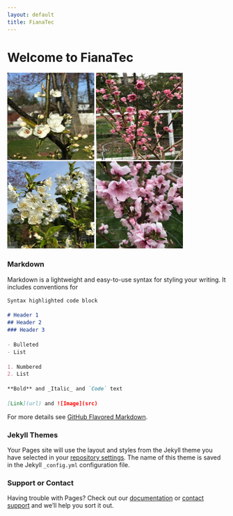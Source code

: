 ```yaml
---
layout: default
title: FianaTec
---
```

# Welcome to FianaTec

<img src="assets/images/Pear.jpg" alt="Pear" height="200" width="200">
<img src="assets/images/Peach.jpg" alt="Peach" height="200" width="200">
<img src="assets/images/Cherry.jpg" alt="Cherry" height="200" width="200">
<img src="assets/images/Nectrine.jpg" alt="Nectrine" height="200" width="200">

### Markdown

Markdown is a lightweight and easy-to-use syntax for styling your writing. It includes conventions for

```markdown
Syntax highlighted code block

# Header 1
## Header 2
### Header 3

- Bulleted
- List

1. Numbered
2. List

**Bold** and _Italic_ and `Code` text

[Link](url) and ![Image](src)
```

For more details see [GitHub Flavored Markdown](https://guides.github.com/features/mastering-markdown/).

### Jekyll Themes

Your Pages site will use the layout and styles from the Jekyll theme you have selected in your [repository settings](https://github.com/fianatec/fianatec.github.io/settings). The name of this theme is saved in the Jekyll `_config.yml` configuration file.

### Support or Contact

Having trouble with Pages? Check out our [documentation](https://help.github.com/categories/github-pages-basics/) or [contact support](https://github.com/contact) and we’ll help you sort it out.
